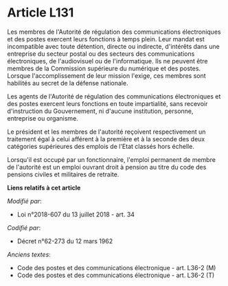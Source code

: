 # Article L131

Les membres de l'Autorité de régulation des communications électroniques et des postes exercent leurs fonctions à temps
plein. Leur mandat est incompatible avec toute détention, directe ou indirecte, d'intérêts dans une entreprise du secteur
postal ou des secteurs des communications électroniques, de l'audiovisuel ou de l'informatique. Ils ne peuvent être membres
de la Commission supérieure du numérique et des postes. Lorsque l'accomplissement de leur mission l'exige, ces membres sont
habilités au secret de la défense nationale.

Les agents de l'Autorité de régulation des communications électroniques et des postes exercent leurs fonctions en toute
impartialité, sans recevoir d'instruction du Gouvernement, ni d'aucune institution, personne, entreprise ou organisme.

Le président et les membres de l'autorité reçoivent respectivement un traitement égal à celui afférent à la première et à la
seconde des deux catégories supérieures des emplois de l'Etat classés hors échelle.

Lorsqu'il est occupé par un fonctionnaire, l'emploi permanent de membre de l'autorité est un emploi ouvrant droit à pension
au titre du code des pensions civiles et militaires de retraite.

**Liens relatifs à cet article**

_Modifié par_:

  - Loi n°2018-607 du 13 juillet 2018 - art. 34

_Codifié par_:

  - Décret n°62-273 du 12 mars 1962

_Anciens textes_:

  - Code des postes et des communications électronique - art. L36-2 (M)
  - Code des postes et des communications électronique - art. L36-2 (T)
